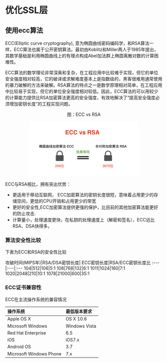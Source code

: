 # 优化SSL层

## 使用ecc算法

ECC(Elliptic curve cryptography), 意为椭圆曲线密码编码学，和RSA算法一样，ECC算法也属于公开密钥算法。最初由Koblitz和Miller两人于1985年提出，其数学基础是利用椭圆曲线上的有理点构成Abel加法群上椭圆离散对数的计算困难性。


ECC算法的数学理论非常深奥和复杂，在工程应用中比较难于实现，但它的单位安全强度相对较高，它的破译或求解难度基本上是指数级的，黑客很难用通常使用的暴力破解的方法来破解。RSA算法的特点之一是数学原理相对简单，在工程应用中比较易于实现，但它的单位安全强度相对较低。因此，ECC算法的可以用较少的计算能力提供比RSA加密算法更高的安全强度，有效地解决了“提高安全强度必须增加密钥长度”的工程实现问题。


<div  align="center">
	<p>图：ECC vs RSA</p>
	<img src="../assets/chapter2/ecc.png" width = "350"  align=center />
</div>

ECC与RSA相比，拥有突出优势：
* 更适用于移动互联网， ECC加密算法的密钥长度很短，意味着占用更少的存储空间，更低的CPU开销和占用更少的带宽
* 更好的安全性,ECC加密算法提供更强的保护，比目前的其他加密算法能更好的防止攻击.
* 计算量小，处理速度更快，在私钥的处理速度上（解密和签名），ECC远比RSA、DSA快得多。

### 算法安全性比较

下表为ECC和RSA的安全性比较

攻破时间(MIPS年)|RSA/DSA密钥长度| ECC密钥长度|RSA/ECC密钥长度比
:---|:---|:---
104|512|106|5:1
108|768|132|6:1
1011|1024|160|7:1
1020|2048|210|10:1
1078|21000|600|35:1

### ECC证书兼容性

ECC在主流操作系统的兼容情况

操作系统|最低版本要求
:---|:--
Apple OS X|OS X 10.6
Microsoft Windows | Windows Vista
Red Hat Enterprise| 6.5
iOS| iOS7.x
Android OS|3.7
Microsoft Windows Phone | 7.x